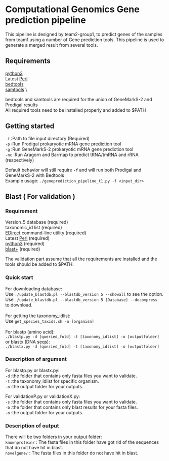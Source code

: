 Computational Genomics Gene prediction pipeline
===============================================
This pipeline is designed by team2-group1, to predict genes of the samples from team1 using a number of Gene prediction tools. This pipeline is used to generate a merged result from several tools.

Requirements
---------------------
[python3](https://www.python.org/) \
Latest [Perl](http://www.perl.org/get.html) \
[bedtools](https://bedtools.readthedocs.io/en/latest/content/installation.html) \
[samtools](http://www.htslib.org/download/) \

bedtools and samtools are required for the union of GeneMarkS-2 and Prodigal results \
All required tools need to be installed properly and added to $PATH

Getting started
----------------
`-f` :Path to file input directory (Required) \
`-p` :Run Prodigal prokaryotic mRNA gene prediction tool \
`-g` :Run GeneMarkS-2 prokaryotic mRNA gene prediction tool \
`-nc` :Run Aragorn and Barrnap to predict tRNA/tmRNA and rRNA (respectively)

Default behavior will still require `-f` and will run both Prodigal and GeneMarkS-2 with Bedtools \
Example usage: `./geneprediction_pipeline_t1.py -f <input_dir>` 


Blast ( For validation )
---------------------
### Requirement
Version_5 database (required) \
taxonomic_id list (required) \
[EDirect](https://www.ncbi.nlm.nih.gov/books/NBK179288/) command-line utility (required) \
Latest [Perl](http://www.perl.org/get.html) (required)\
[python3](https://www.python.org/) (required)\
[blast+](https://blast.ncbi.nlm.nih.gov/Blast.cgi?CMD=Web&PAGE_TYPE=BlastDocs&DOC_TYPE=Download) (required)

The validation part assume that all the requirements are installed and the tools should be added to $PATH.


### Quick start
For downloading database:\
Use ```./update_blastdb.pl --blastdb_version 5 --showall``` to see the option. \
Use ```./update_blastdb.pl --blastdb_version 5 [Database] --decompress ``` to download. \
\
For getting the taxonomy_idlist:\
Use ```get_species_taxids.sh -n [organism]```\
\
For blastp (amino acid):   
```./blastp.py -d [queried_fold] -t [taxonomy_idlist] -o [outputfolder]``` \
or blastx (DNA seqs):\
```./blastx.py -d [queried_fold] -t [taxonomy_idlist] -o [outputfolder]``` 
### Description of argument
For blastp.py or blastx.py: \
`-d` :the folder that contains only fasta files you want to validate. \
`-t` :the taxonomy_idlist for specific organism. \
`-o` :the output folder for your outputs. 

For validationP.py or validationX.py: \
`-s` :the folder that contains only fasta files you want to validate. \
`-b` :the folder that contains only blast results for your fasta files. \
`-o` :the output folder for your outputs. 
### Description of output
There will be two folders in your output folder:\
`knownprotein/` : The fasta files in this folder have got rid of the sequences that do not have hit in blast.\
`novelgene/` : The fasta files in this folder do not have hit in blast.
